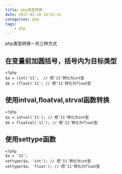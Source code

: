 ```yaml
---
title: php类型转换
date: 2017-02-10 14:51:31
categories: php
tags:
    - php
---
```

php类型转换一共三种方式
## 在变量前加圆括号，括号内为目标类型
```
<?php
$a = (int)'11';  // 把'11'转化为int型
$b = (float)'11'; // 把'11'转化为float型
```

## 使用intval,floatval,strval函数转换

```
<?php
$a = intval('11'); // 把'11'转化为int型
$b = floatval('11'); // 把'11'转化为float型
```

## 使用settype函数
```
<?php
$a = '11';
settype($a, 'int'); // 把'11'转化为int型
settype($a, 'float'); // 把'11'转化为float型
```